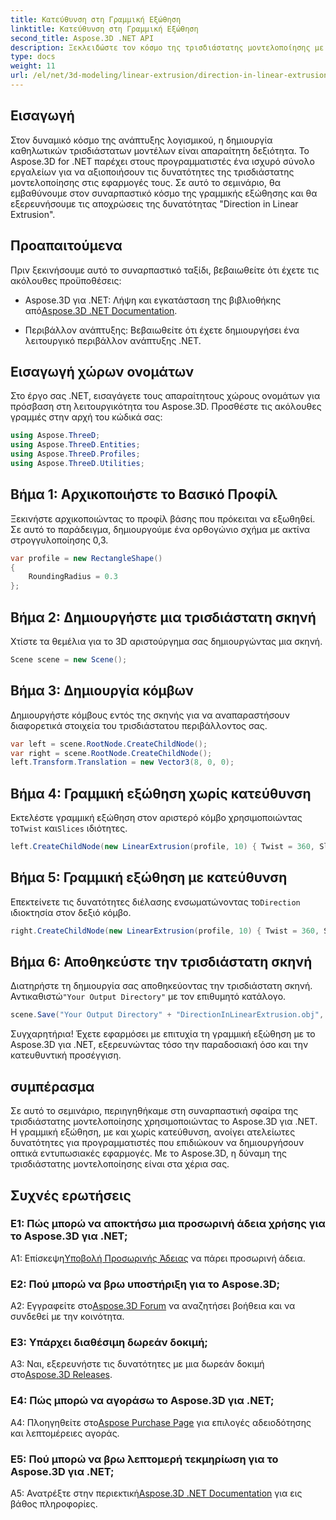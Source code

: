 ```yaml
---
title: Κατεύθυνση στη Γραμμική Εξώθηση
linktitle: Κατεύθυνση στη Γραμμική Εξώθηση
second_title: Aspose.3D .NET API
description: Ξεκλειδώστε τον κόσμο της τρισδιάστατης μοντελοποίησης με το Aspose.3D για .NET. Μάθετε τη γραμμική εξώθηση κατεύθυνσης, ενισχύστε τη δημιουργικότητα και δημιουργήστε εμβυθιστικές εφαρμογές χωρίς κόπο.
type: docs
weight: 11
url: /el/net/3d-modeling/linear-extrusion/direction-in-linear-extrusion/
---
```

## Εισαγωγή

Στον δυναμικό κόσμο της ανάπτυξης λογισμικού, η δημιουργία καθηλωτικών τρισδιάστατων μοντέλων είναι απαραίτητη δεξιότητα. Το Aspose.3D for .NET παρέχει στους προγραμματιστές ένα ισχυρό σύνολο εργαλείων για να αξιοποιήσουν τις δυνατότητες της τρισδιάστατης μοντελοποίησης στις εφαρμογές τους. Σε αυτό το σεμινάριο, θα εμβαθύνουμε στον συναρπαστικό κόσμο της γραμμικής εξώθησης και θα εξερευνήσουμε τις αποχρώσεις της δυνατότητας "Direction in Linear Extrusion".

## Προαπαιτούμενα

Πριν ξεκινήσουμε αυτό το συναρπαστικό ταξίδι, βεβαιωθείτε ότι έχετε τις ακόλουθες προϋποθέσεις:

-  Aspose.3D για .NET: Λήψη και εγκατάσταση της βιβλιοθήκης από[Aspose.3D .NET Documentation](https://reference.aspose.com/3d/net/).

- Περιβάλλον ανάπτυξης: Βεβαιωθείτε ότι έχετε δημιουργήσει ένα λειτουργικό περιβάλλον ανάπτυξης .NET.

## Εισαγωγή χώρων ονομάτων

Στο έργο σας .NET, εισαγάγετε τους απαραίτητους χώρους ονομάτων για πρόσβαση στη λειτουργικότητα του Aspose.3D. Προσθέστε τις ακόλουθες γραμμές στην αρχή του κώδικά σας:

```csharp
using Aspose.ThreeD;
using Aspose.ThreeD.Entities;
using Aspose.ThreeD.Profiles;
using Aspose.ThreeD.Utilities;
```

## Βήμα 1: Αρχικοποιήστε το Βασικό Προφίλ

Ξεκινήστε αρχικοποιώντας το προφίλ βάσης που πρόκειται να εξωθηθεί. Σε αυτό το παράδειγμα, δημιουργούμε ένα ορθογώνιο σχήμα με ακτίνα στρογγυλοποίησης 0,3.

```csharp
var profile = new RectangleShape()
{
    RoundingRadius = 0.3
};
```

## Βήμα 2: Δημιουργήστε μια τρισδιάστατη σκηνή

Χτίστε τα θεμέλια για το 3D αριστούργημα σας δημιουργώντας μια σκηνή.

```csharp
Scene scene = new Scene();
```

## Βήμα 3: Δημιουργία κόμβων

Δημιουργήστε κόμβους εντός της σκηνής για να αναπαραστήσουν διαφορετικά στοιχεία του τρισδιάστατου περιβάλλοντος σας.

```csharp
var left = scene.RootNode.CreateChildNode();
var right = scene.RootNode.CreateChildNode();
left.Transform.Translation = new Vector3(8, 0, 0);
```

## Βήμα 4: Γραμμική εξώθηση χωρίς κατεύθυνση

 Εκτελέστε γραμμική εξώθηση στον αριστερό κόμβο χρησιμοποιώντας το`Twist` και`Slices` ιδιότητες.

```csharp
left.CreateChildNode(new LinearExtrusion(profile, 10) { Twist = 360, Slices = 100 });
```

## Βήμα 5: Γραμμική εξώθηση με κατεύθυνση

 Επεκτείνετε τις δυνατότητες διέλασης ενσωματώνοντας το`Direction` ιδιοκτησία στον δεξιό κόμβο.

```csharp
right.CreateChildNode(new LinearExtrusion(profile, 10) { Twist = 360, Slices = 100, Direction = new Vector3(0.3, 0.2, 1) });
```

## Βήμα 6: Αποθηκεύστε την τρισδιάστατη σκηνή

 Διατηρήστε τη δημιουργία σας αποθηκεύοντας την τρισδιάστατη σκηνή. Αντικαθιστώ`"Your Output Directory"` με τον επιθυμητό κατάλογο.

```csharp
scene.Save("Your Output Directory" + "DirectionInLinearExtrusion.obj", FileFormat.WavefrontOBJ);
```

Συγχαρητήρια! Έχετε εφαρμόσει με επιτυχία τη γραμμική εξώθηση με το Aspose.3D για .NET, εξερευνώντας τόσο την παραδοσιακή όσο και την κατευθυντική προσέγγιση.

## συμπέρασμα

Σε αυτό το σεμινάριο, περιηγηθήκαμε στη συναρπαστική σφαίρα της τρισδιάστατης μοντελοποίησης χρησιμοποιώντας το Aspose.3D για .NET. Η γραμμική εξώθηση, με και χωρίς κατεύθυνση, ανοίγει ατελείωτες δυνατότητες για προγραμματιστές που επιδιώκουν να δημιουργήσουν οπτικά εντυπωσιακές εφαρμογές. Με το Aspose.3D, η δύναμη της τρισδιάστατης μοντελοποίησης είναι στα χέρια σας.

## Συχνές ερωτήσεις

### Ε1: Πώς μπορώ να αποκτήσω μια προσωρινή άδεια χρήσης για το Aspose.3D για .NET;

 Α1: Επίσκεψη[Υποβολή Προσωρινής Άδειας](https://purchase.aspose.com/temporary-license/) να πάρει προσωρινή άδεια.

### Ε2: Πού μπορώ να βρω υποστήριξη για το Aspose.3D;

 A2: Εγγραφείτε στο[Aspose.3D Forum](https://forum.aspose.com/c/3d/18) να αναζητήσει βοήθεια και να συνδεθεί με την κοινότητα.

### Ε3: Υπάρχει διαθέσιμη δωρεάν δοκιμή;

 A3: Ναι, εξερευνήστε τις δυνατότητες με μια δωρεάν δοκιμή στο[Aspose.3D Releases](https://releases.aspose.com/).

### Ε4: Πώς μπορώ να αγοράσω το Aspose.3D για .NET;

 A4: Πλοηγηθείτε στο[Aspose Purchase Page](https://purchase.aspose.com/buy) για επιλογές αδειοδότησης και λεπτομέρειες αγοράς.

### Ε5: Πού μπορώ να βρω λεπτομερή τεκμηρίωση για το Aspose.3D για .NET;

 A5: Ανατρέξτε στην περιεκτική[Aspose.3D .NET Documentation](https://reference.aspose.com/3d/net/) για εις βάθος πληροφορίες.